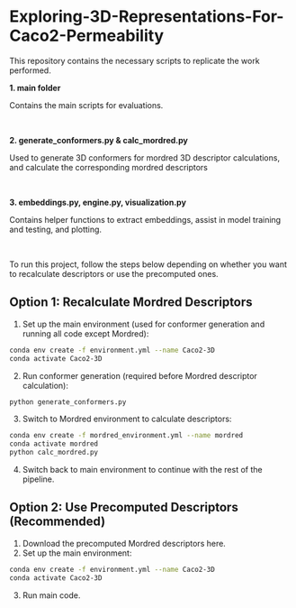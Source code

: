 # Exploring-3D-Representations-For-Caco2-Permeability
This repository contains the necessary scripts to replicate the work performed.

**1. main folder**

Contains the main scripts for evaluations.

<br>

**2. generate_conformers.py & calc_mordred.py**

Used to generate 3D conformers for mordred 3D descriptor calculations, and calculate the corresponding mordred descriptors

<br>

**3. embeddings.py, engine.py, visualization.py**

Contains helper functions to extract embeddings, assist in model training and testing, and plotting.

<br>

To run this project, follow the steps below depending on whether you want to recalculate descriptors or use the precomputed ones.
## Option 1: Recalculate Mordred Descriptors
1. Set up the main environment (used for conformer generation and running all code except Mordred):
```bash
conda env create -f environment.yml --name Caco2-3D
conda activate Caco2-3D
```
2. Run conformer generation (required before Mordred descriptor calculation):
```bash
python generate_conformers.py
```
3. Switch to Mordred environment to calculate descriptors:
```bash
conda env create -f mordred_environment.yml --name mordred
conda activate mordred
python calc_mordred.py
```
4. Switch back to main environment to continue with the rest of the pipeline.

## Option 2: Use Precomputed Descriptors (Recommended)
1. Download the precomputed Mordred descriptors here.
2. Set up the main environment:
```bash
conda env create -f environment.yml --name Caco2-3D
conda activate Caco2-3D
```
3. Run main code.
